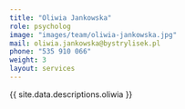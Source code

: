 ```yaml
---
title: "Oliwia Jankowska"
role: psycholog
image: "images/team/oliwia-jankowska.jpg"
mail: oliwia.jankowska@bystrylisek.pl
phone: "535 910 066"
weight: 3
layout: services
---
```


{{ site.data.descriptions.oliwia }}

